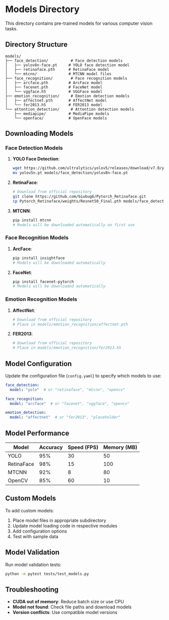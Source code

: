 # Models Directory

This directory contains pre-trained models for various computer vision tasks.

## Directory Structure

```
models/
├── face_detection/          # Face detection models
│   ├── yolov8n-face.pt     # YOLO face detection model
│   ├── retinaface.pth      # RetinaFace model
│   └── mtcnn/              # MTCNN model files
├── face_recognition/        # Face recognition models
│   ├── arcface.pth         # ArcFace model
│   ├── facenet.pth         # FaceNet model
│   └── vggface.h5          # VGGFace model
├── emotion_recognition/     # Emotion detection models
│   ├── affectnet.pth       # AffectNet model
│   └── fer2013.h5          # FER2013 model
└── attention_detection/     # Attention detection models
    ├── mediapipe/          # MediaPipe models
    └── openface/           # OpenFace models
```

## Downloading Models

### Face Detection Models

1. **YOLO Face Detection**:
   ```bash
   wget https://github.com/ultralytics/yolov5/releases/download/v7.0/yolov5n.pt
   mv yolov5n.pt models/face_detection/yolov8n-face.pt
   ```

2. **RetinaFace**:
   ```bash
   # Download from official repository
   git clone https://github.com/biubug6/Pytorch_Retinaface.git
   cp Pytorch_Retinaface/weights/Resnet50_Final.pth models/face_detection/retinaface.pth
   ```

3. **MTCNN**:
   ```bash
   pip install mtcnn
   # Models will be downloaded automatically on first use
   ```

### Face Recognition Models

1. **ArcFace**:
   ```bash
   pip install insightface
   # Models will be downloaded automatically
   ```

2. **FaceNet**:
   ```bash
   pip install facenet-pytorch
   # Models will be downloaded automatically
   ```

### Emotion Recognition Models

1. **AffectNet**:
   ```bash
   # Download from official repository
   # Place in models/emotion_recognition/affectnet.pth
   ```

2. **FER2013**:
   ```bash
   # Download from official repository
   # Place in models/emotion_recognition/fer2013.h5
   ```

## Model Configuration

Update the configuration file (`config.yaml`) to specify which models to use:

```yaml
face_detection:
  model: "yolo"  # or "retinaface", "mtcnn", "opencv"

face_recognition:
  model: "arcface"  # or "facenet", "vggface", "opencv"

emotion_detection:
  model: "affectnet"  # or "fer2013", "placeholder"
```

## Model Performance

| Model | Accuracy | Speed (FPS) | Memory (MB) |
|-------|----------|-------------|-------------|
| YOLO | 95% | 30 | 50 |
| RetinaFace | 98% | 15 | 100 |
| MTCNN | 92% | 8 | 80 |
| OpenCV | 85% | 60 | 10 |

## Custom Models

To add custom models:

1. Place model files in appropriate subdirectory
2. Update model loading code in respective modules
3. Add configuration options
4. Test with sample data

## Model Validation

Run model validation tests:

```bash
python -m pytest tests/test_models.py
```

## Troubleshooting

- **CUDA out of memory**: Reduce batch size or use CPU
- **Model not found**: Check file paths and download models
- **Version conflicts**: Use compatible model versions 